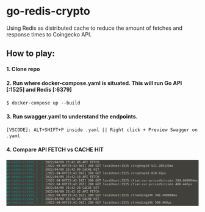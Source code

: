 # go-redis-crypto

Using Redis as distributed cache to reduce the amount of fetches and response times to Coingecko API.

## How to play:
#### 1. Clone repo
#### 2. Run where docker-compose.yaml is situated. This will run Go API [:1525] and Redis [:6379] 
```
$ docker-compose up --build
```
#### 3. Run swagger.yaml to understand the endpoints. 
```
[VSCODE]: ALT+SHIFT+P inside .yaml || Right click + Preview Swagger on .yaml
```
#### 4. Compare API FETCH vs CACHE HIT
![CacheVsFetch](/img/cachevsfetch.png)
